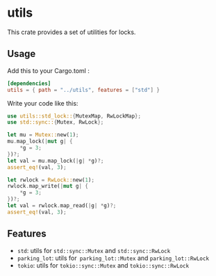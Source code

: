 # utils

This crate provides a set of utilities for locks.

## Usage

Add this to your Cargo.toml :
```Toml
[dependencies]
utils = { path = "../utils", features = ["std"] }
```

Write your code like this:
```Rust
use utils::std_lock::{MutexMap, RwLockMap};
use std::sync::{Mutex, RwLock};

let mu = Mutex::new(1);
mu.map_lock(|mut g| {
    *g = 3;
})?;
let val = mu.map_lock(|g| *g)?;
assert_eq!(val, 3);

let rwlock = RwLock::new(1);
rwlock.map_write(|mut g| {
    *g = 3;
})?;
let val = rwlock.map_read(|g| *g)?;
assert_eq!(val, 3);
```

## Features
- `std`: utils for `std::sync::Mutex` and `std::sync::RwLock`
- `parking_lot`: utils for` parking_lot::Mutex` and `parking_lot::RwLock`
- `tokio`: utils for `tokio::sync::Mutex` and `tokio::sync::RwLock`
